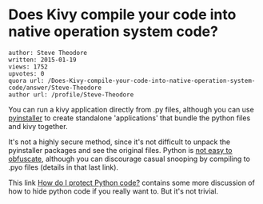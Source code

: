 # Does Kivy compile your code into native operation system code?

	author: Steve Theodore
	written: 2015-01-19
	views: 1752
	upvotes: 0
	quora url: /Does-Kivy-compile-your-code-into-native-operation-system-code/answer/Steve-Theodore
	author url: /profile/Steve-Theodore


You can run a kivy application directly from .py files, although you can use [pyinstaller](https://github.com/pyinstaller/pyinstaller/wiki) to create standalone 'applications' that bundle the python files and kivy together. 

It's not a highly secure method, since it's not difficult to unpack the pyinstaller packages and see the original files. Python is [not easy to obfuscate](http://stackoverflow.com/questions/3344115/obfuscating-python-code), although you can discourage casual snooping by compiling to .pyo files (details in that last link). 

This link [How do I protect Python code?](http://stackoverflow.com/questions/261638/how-do-i-protect-python-code) contains some more discussion of how to hide python code if you really want to. But it's not trivial.

